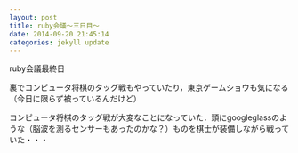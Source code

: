 ```yaml
---
layout: post
title: ruby会議～三日目～
date: 2014-09-20 21:45:14
categories: jekyll update
---
```

ruby会議最終日

裏でコンピュータ将棋のタッグ戦もやっていたり，東京ゲームショウも気になる（今日に限らず被っているんだけど）

コンピュータ将棋のタッグ戦が大変なことになっていた．頭にgoogleglassのような（脳波を測るセンサーもあったのかな？）ものを棋士が装備しながら戦っていた・・・
